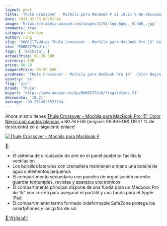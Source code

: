 ```yaml
---
layout: post
title: 'Thule Crossover - Mochila para MacBook P al 19.21 % de descuento'
date: 2021-02-28 02:01:14
image: 'https://m.media-amazon.com/images/I/51-Cqq-8peL._SL400_.jpg'
comments: true
category: ofertas
author: ring
slug: 'B00R2I7VUU-es Thule Crossover - Mochila para MacBook Pro 15" Color Negro...'
sku: 'B00R2I7VUU-es'
tags: [ 'mochila', ]
actualPrice: 80.78 EUR
currency: EUR
price: 80.78
comparePrice: 99.99 EUR
prodname: 'Thule Crossover - Mochila para MacBook Pro 15"  Color Negro con puntos blancos'
country: 'es'
flag: '🇪🇸'
brand: 'Thule'
buyurl: 'https://www.amazon.es/dp/B00R2I7VUU/?tag=tolees-21'
descuento: '19.21'
average: '80.2114925373134'
---
```


Ahora mismo tienes [Thule Crossover - Mochila para MacBook Pro 15"  Color Negro con puntos blancos](https://www.amazon.es/dp/B00R2I7VUU/?tag=tolees-21) a 80.78 EUR (original: 99.99 EUR) (19.21 %  de descuento) en el siguiente enlace!

[![Thule Crossover - Mochila para MacBook P](https://m.media-amazon.com/images/I/51-Cqq-8peL._SL400_.jpg)](https://www.amazon.es/dp/B00R2I7VUU/?tag=tolees-21)

🔎:

- El sistema de circulación de aire en el panel posterior facilita la ventilación
- Los bolsillos laterales con cremallera mantienen a mano una botella de agua o elementos pequeños
- El compartimento secundario con paneles de organización permite guardar tentempiés, revistas y aparatos electrónicos
- El compartimento principal dispone de una funda para un Macbook Pro de 15" con correa para asegurar el portátil y una funda para el Apple iPad
- El compartimiento termo formado indeformable SafeZone protege los smartphones y las gafas de sol

[🛒 Visítala!!!](https://www.amazon.es/dp/B00R2I7VUU/?tag=tolees-21)
